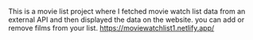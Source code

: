 This is a movie list project where I fetched movie watch list data from an external API and then displayed the data on the website. you can add or remove films from your list.                                                                                                         https://moviewatchlist1.netlify.app/      
 
